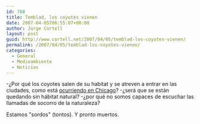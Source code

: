 ```yaml
---
id: 788
title: Temblad, los coyotes vienen
date: 2007-04-05T06:55:07+00:00
author: Jorge Cortell
layout: post
guid: http://www.cortell.net/2007/04/05/temblad-los-coyotes-vienen/
permalink: /2007/04/05/temblad-los-coyotes-vienen/
categories:
  - General
  - Medioambiente
  - Noticias
---
```

-¿Por qué los coyotes salen de su habitat y se atreven a entrar en las ciudades, como está <a target="_blank" title="Google news" href="http://www.google.com/search?hl=es&q=coyotes+chicago&btnG=B%C3%BAsqueda&lr=">ocurriendo en Chicago</a>? -¿será que se están quedando sin hábitat natural? -¿por qué no somos capaces de escuchar las llamadas de socorro de la naturaleza?

Estamos "sordos" (tontos). Y pronto muertos.